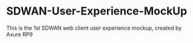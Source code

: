# SDWAN-User-Experience-MockUp
This is the 1st SDWAN web client user experience mockup, created by Axure RP9

